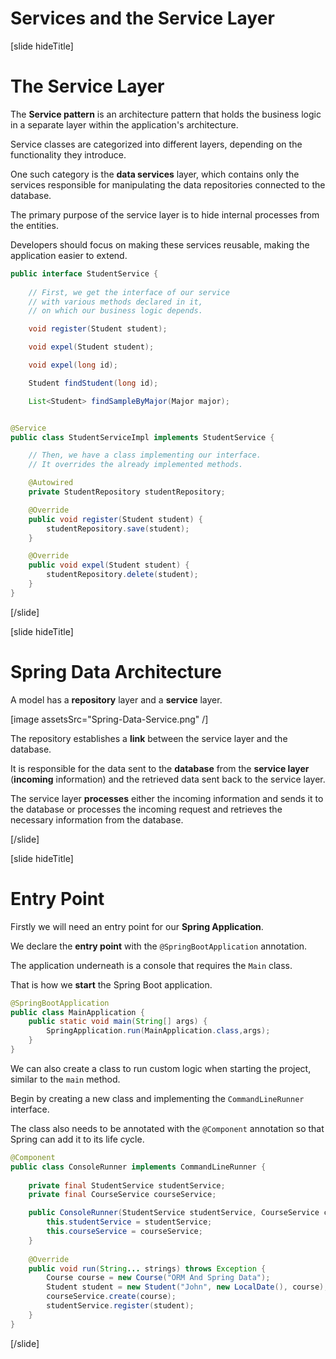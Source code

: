 # Services and the Service Layer

[slide hideTitle]

# The Service Layer

The **Service pattern** is an architecture pattern that holds the business logic in a separate layer within the application's architecture. 

Service classes are categorized into different layers, depending on the functionality they introduce.

One such category is the **data services** layer, which contains only the services responsible for manipulating the data repositories connected to the database.

The primary purpose of the service layer is to hide internal processes from the entities.

Developers should focus on making these services reusable, making the application easier to extend.

```java
public interface StudentService {           
    
    // First, we get the interface of our service
    // with various methods declared in it,
    // on which our business logic depends.

    void register(Student student);         

    void expel(Student student);

    void expel(long id);

    Student findStudent(long id);

    List<Student> findSampleByMajor(Major major);


@Service
public class StudentServiceImpl implements StudentService {   

    // Then, we have a class implementing our interface.
    // It overrides the already implemented methods.   

    @Autowired
    private StudentRepository studentRepository;                

    @Override
    public void register(Student student) {                     
        studentRepository.save(student);
    }

    @Override
    public void expel(Student student) {
        studentRepository.delete(student);
    }
}
```

[/slide]

[slide hideTitle]
# Spring Data Architecture

A model has a **repository** layer and a **service** layer.

[image assetsSrc="Spring-Data-Service.png" /]

The repository establishes a **link** between the service layer and the database. 

It is responsible for the data sent to the **database** from the **service layer** (**incoming** information) and the retrieved data sent back to the service layer.

The service layer **processes** either the incoming information and sends it to the database or processes the incoming request and retrieves the necessary information from the database. 

[/slide]

[slide hideTitle]

# Entry Point

Firstly we will need an entry point for our **Spring Application**.

We declare the **entry point** with the `@SpringBootApplication` annotation.

The application underneath is a console that requires the `Main` class. 

That is how we **start** the Spring Boot application.

```java
@SpringBootApplication                                           
public class MainApplication {                                  
    public static void main(String[] args) { 
        SpringApplication.run(MainApplication.class,args);      
    }
}
```

We can also create a class to run custom logic when starting the project, similar to the `main` method. 

Begin by creating a new class and implementing the `CommandLineRunner` interface. 

The class also needs to be annotated with the `@Component` annotation so that Spring can add it to its life cycle.

```java
@Component
public class ConsoleRunner implements CommandLineRunner {
    
    private final StudentService studentService;
    private final CourseService courseService;

    public ConsoleRunner(StudentService studentService, CourseService courseService) {
        this.studentService = studentService;
        this.courseService = courseService;
    }
    
    @Override
    public void run(String... strings) throws Exception {   
        Course course = new Course("ORM And Spring Data");
        Student student = new Student("John", new LocalDate(), course);
        courseService.create(course);
        studentService.register(student);
    }
}
```
[/slide]